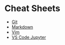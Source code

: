# Cheat Sheets  
  
- [Git](https://github.com/seankim658/Cheat-Sheets/blob/master/Cheat_Sheets/Git.md)
- [Markdown](https://github.com/seankim658/Cheat-Sheets/blob/master/Cheat_Sheets/markdown.md)
- [Vim](https://github.com/seankim658/Cheat-Sheets/blob/master/Cheat_Sheets/Vim.md#general-navigating)
- [VS Code Jupyter]() 